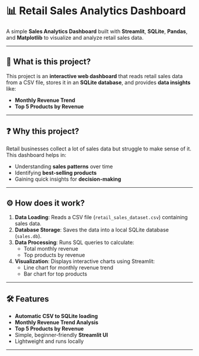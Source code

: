 # 📊 Retail Sales Analytics Dashboard

A simple **Sales Analytics Dashboard** built with **Streamlit**, **SQLite**, **Pandas**, and **Matplotlib** to visualize and analyze retail sales data.

---

## **📌 What is this project?**
This project is an **interactive web dashboard** that reads retail sales data from a CSV file, stores it in an **SQLite database**, and provides **data insights** like:
- **Monthly Revenue Trend**
- **Top 5 Products by Revenue**



---

## **❓ Why this project?**
Retail businesses collect a lot of sales data but struggle to make sense of it.  
This dashboard helps in:
- Understanding **sales patterns** over time
- Identifying **best-selling products**
- Gaining quick insights for **decision-making**



---

## **⚙️ How does it work?**
1. **Data Loading**: Reads a CSV file (`retail_sales_dataset.csv`) containing sales data.
2. **Database Storage**: Saves the data into a local SQLite database (`sales.db`).
3. **Data Processing**: Runs SQL queries to calculate:
   - Total monthly revenue
   - Top products by revenue
4. **Visualization**: Displays interactive charts using Streamlit:
   - Line chart for monthly revenue trend
   - Bar chart for top products

---

## **🛠️ Features**
- **Automatic CSV to SQLite loading**
- **Monthly Revenue Trend Analysis**
- **Top 5 Products by Revenue**
- Simple, beginner-friendly **Streamlit UI**
- Lightweight and runs locally

---
